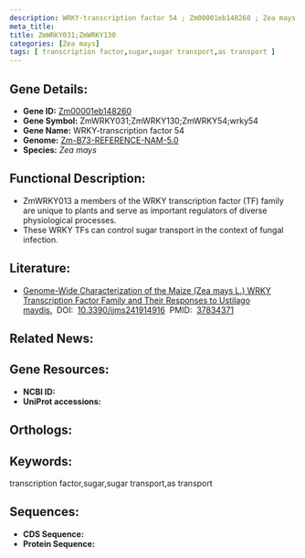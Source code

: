 ```yaml
---
description: WRKY-transcription factor 54 ; Zm00001eb148260 ; Zea mays
meta_title:
title: ZmWRKY031;ZmWRKY130
categories: [Zea mays]
tags: [ transcription factor,sugar,sugar transport,as transport ]
---
```


## Gene Details:
- **Gene ID:**	[Zm00001eb148260]()
- **Gene Symbol:** ZmWRKY031;ZmWRKY130;ZmWRKY54;wrky54
- **Gene Name:** WRKY-transcription factor 54
- **Genome:** [Zm-B73-REFERENCE-NAM-5.0]()
- **Species:** *Zea mays*

## Functional Description:
   - ZmWRKY013 a members of the WRKY transcription factor (TF) family are unique to plants and serve as important regulators of diverse physiological processes.
   - These WRKY TFs can control sugar transport in the context of fungal infection. 

## Literature:
   - [Genome-Wide Characterization of the Maize (Zea mays L.) WRKY Transcription Factor Family and Their Responses to Ustilago maydis.]( https://www.ncbi.nlm.nih.gov/pmc/articles/PMC10573107/)&nbsp;&nbsp;DOI:&nbsp;&nbsp;[10.3390/ijms241914916](https://www.ncbi.nlm.nih.gov/pmc/articles/PMC10573107/)&nbsp;&nbsp;PMID:&nbsp;&nbsp;[37834371](https://pubmed.ncbi.nlm.nih.gov/37834371/)

## Related News:

## Gene Resources:
- **NCBI ID:** [](https://www.ncbi.nlm.nih.gov/gene/?term=)
- **UniProt accessions:** [](https://www.uniprot.org/uniprotkb//entry)

## Orthologs:

## Keywords:
transcription factor,sugar,sugar transport,as transport

## Sequences:
- **CDS Sequence:**
- **Protein Sequence:**
